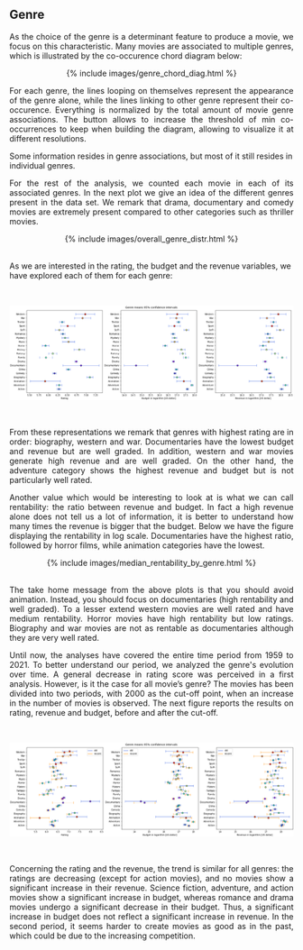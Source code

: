 ## Genre
<p align="justify"> As the choice of the genre is a determinant feature to produce a movie, we focus on this characteristic. Many movies are associated to multiple genres, which is illustrated by the co-occurence chord diagram below: </p>

<center>
  {% include images/genre_chord_diag.html %}
</center>

<p align="justify"> For each genre, the lines looping on themselves represent the appearance of the genre alone, while the lines linking to other genre represent their co-occurence. Everything is normalized by the total amount of movie genre associations. The button allows to increase the threshold of min co-occurrences to keep when building the diagram, allowing to visualize it at different resolutions. </p>

Some information resides in genre associations, but most of it still resides in individual genres.

<p align="justify"> For the rest of the analysis, we counted each movie in each of its associated genres. In the next plot we give an idea of the different genres present in the data set. We remark that drama, documentary and comedy movies are extremely present compared to other categories such as thriller movies. </p>

<center>
  {% include images/overall_genre_distr.html %}
</center>

<br>

As we are interested in the rating, the budget and the revenue variables, we have explored each of them for each genre:
  
<br>

<p align="center">
  <img src="images/RRB_genre_CIs.png" />
</p>
  
<br>

<p align="justify"> From these representations we remark that genres with highest rating are in order: biography, western and war. Documentaries have the lowest budget and revenue but are well graded. In addition, western and war movies generate high revenue and are well graded. On the other hand, the adventure category shows the highest revenue and budget but is not particularly well rated.</p>

<p align="justify"> Another value which would be interesting to look at is what we can call rentability: the ratio between revenue and budget. In fact a high revenue alone does not tell us a lot of information, it is better to understand how many times the revenue is bigger that the budget. Below we have the figure displaying the rentability in log scale. Documentaries have the highest ratio, followed by horror films, while animation categories have the lowest. </p>
    
<center>
  {% include images/median_rentability_by_genre.html %}
</center>

<br>
<p align="justify"> The take home message from the above plots is that you should avoid animation. Instead, you should focus on documentaries (high rentability and well graded). To a lesser extend western movies are well rated and have medium rentability. Horror movies have high rentability but low ratings. Biography and war movies are not as rentable as documentaries although they are very well rated.</p>
  
<p align="justify">Until now, the analyses have covered the entire time period from 1959 to 2021. To better understand our period, we analyzed the genre's evolution over time. A general decrease in rating score was perceived in a first analysis. However, is it the case for all movie’s genre? The movies has been divided into two periods, with 2000 as the cut-off point, when an increase in the number of movies is observed. The next figure reports the results on rating, revenue and budget, before and after the cut-off.</p>

<br>
<p align="center">
  <img src="images/old_recent_CIs.png" />
</p>
<br>
<p align="justify"> Concerning the rating and the revenue, the trend is similar for all genres: the ratings are decreasing (except for action movies), and no movies show a significant increase in their revenue. Science fiction, adventure, and action movies show a significant increase in budget, whereas romance and drama movies undergo a significant decrease in their budget. Thus, a significant increase in budget does not reflect a significant increase in revenue. In the second period, it seems harder to create movies as good as in the past, which could be due to the increasing competition.</p>




